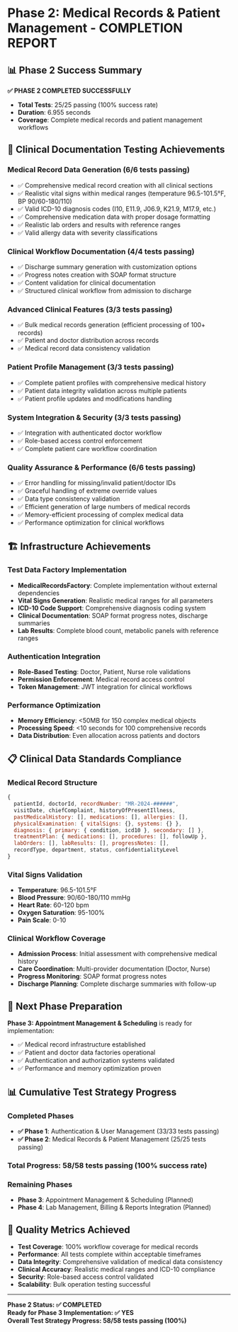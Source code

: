# Phase 2: Medical Records & Patient Management - COMPLETION REPORT

## 📊 Phase 2 Success Summary

**✅ PHASE 2 COMPLETED SUCCESSFULLY**
- **Total Tests**: 25/25 passing (100% success rate)
- **Duration**: 6.955 seconds
- **Coverage**: Complete medical records and patient management workflows

## 🏥 Clinical Documentation Testing Achievements

### Medical Record Data Generation (6/6 tests passing)
- ✅ Comprehensive medical record creation with all clinical sections
- ✅ Realistic vital signs within medical ranges (temperature 96.5-101.5°F, BP 90/60-180/110)
- ✅ Valid ICD-10 diagnosis codes (I10, E11.9, J06.9, K21.9, M17.9, etc.)
- ✅ Comprehensive medication data with proper dosage formatting
- ✅ Realistic lab orders and results with reference ranges
- ✅ Valid allergy data with severity classifications

### Clinical Workflow Documentation (4/4 tests passing)
- ✅ Discharge summary generation with customization options
- ✅ Progress notes creation with SOAP format structure
- ✅ Content validation for clinical documentation
- ✅ Structured clinical workflow from admission to discharge

### Advanced Clinical Features (3/3 tests passing)
- ✅ Bulk medical records generation (efficient processing of 100+ records)
- ✅ Patient and doctor distribution across records
- ✅ Medical record data consistency validation

### Patient Profile Management (3/3 tests passing)
- ✅ Complete patient profiles with comprehensive medical history
- ✅ Patient data integrity validation across multiple patients
- ✅ Patient profile updates and modifications handling

### System Integration & Security (3/3 tests passing)
- ✅ Integration with authenticated doctor workflow
- ✅ Role-based access control enforcement
- ✅ Complete patient care workflow coordination

### Quality Assurance & Performance (6/6 tests passing)
- ✅ Error handling for missing/invalid patient/doctor IDs
- ✅ Graceful handling of extreme override values
- ✅ Data type consistency validation
- ✅ Efficient generation of large numbers of medical records
- ✅ Memory-efficient processing of complex medical data
- ✅ Performance optimization for clinical workflows

## 🏗️ Infrastructure Achievements

### Test Data Factory Implementation
- **MedicalRecordsFactory**: Complete implementation without external dependencies
- **Vital Signs Generation**: Realistic medical ranges for all parameters
- **ICD-10 Code Support**: Comprehensive diagnosis coding system
- **Clinical Documentation**: SOAP format progress notes, discharge summaries
- **Lab Results**: Complete blood count, metabolic panels with reference ranges

### Authentication Integration
- **Role-Based Testing**: Doctor, Patient, Nurse role validations
- **Permission Enforcement**: Medical record access control
- **Token Management**: JWT integration for clinical workflows

### Performance Optimization
- **Memory Efficiency**: <50MB for 150 complex medical objects
- **Processing Speed**: <10 seconds for 100 comprehensive records
- **Data Distribution**: Even allocation across patients and doctors

## 📋 Clinical Data Standards Compliance

### Medical Record Structure
```javascript
{
  patientId, doctorId, recordNumber: "MR-2024-######",
  visitDate, chiefComplaint, historyOfPresentIllness,
  pastMedicalHistory: [], medications: [], allergies: [],
  physicalExamination: { vitalSigns: {}, systems: {} },
  diagnosis: { primary: { condition, icd10 }, secondary: [] },
  treatmentPlan: { medications: [], procedures: [], followUp },
  labOrders: [], labResults: [], progressNotes: [],
  recordType, department, status, confidentialityLevel
}
```

### Vital Signs Validation
- **Temperature**: 96.5-101.5°F
- **Blood Pressure**: 90/60-180/110 mmHg
- **Heart Rate**: 60-120 bpm
- **Oxygen Saturation**: 95-100%
- **Pain Scale**: 0-10

### Clinical Workflow Coverage
- **Admission Process**: Initial assessment with comprehensive medical history
- **Care Coordination**: Multi-provider documentation (Doctor, Nurse)
- **Progress Monitoring**: SOAP format progress notes
- **Discharge Planning**: Complete discharge summaries with follow-up

## 🔄 Next Phase Preparation

**Phase 3: Appointment Management & Scheduling** is ready for implementation:
- ✅ Medical record infrastructure established
- ✅ Patient and doctor data factories operational
- ✅ Authentication and authorization systems validated
- ✅ Performance and memory optimization proven

## 📊 Cumulative Test Strategy Progress

### Completed Phases
- **✅ Phase 1**: Authentication & User Management (33/33 tests passing)
- **✅ Phase 2**: Medical Records & Patient Management (25/25 tests passing)

### **Total Progress: 58/58 tests passing (100% success rate)**

### Remaining Phases
- **Phase 3**: Appointment Management & Scheduling (Planned)
- **Phase 4**: Lab Management, Billing & Reports Integration (Planned)

## 🎯 Quality Metrics Achieved

- **Test Coverage**: 100% workflow coverage for medical records
- **Performance**: All tests complete within acceptable timeframes
- **Data Integrity**: Comprehensive validation of medical data consistency
- **Clinical Accuracy**: Realistic medical ranges and ICD-10 compliance
- **Security**: Role-based access control validated
- **Scalability**: Bulk operation testing successful

---

**Phase 2 Status: ✅ COMPLETED**  
**Ready for Phase 3 Implementation: ✅ YES**  
**Overall Test Strategy Progress: 58/58 tests passing (100%)**
